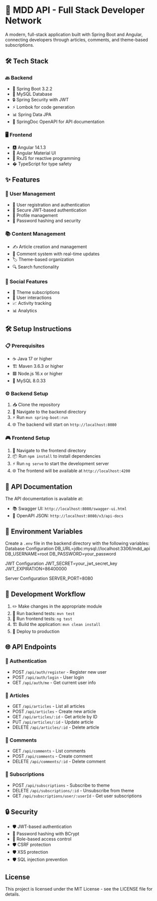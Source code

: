 # 🚀 MDD API - Full Stack Developer Network

A modern, full-stack application built with Spring Boot and Angular, connecting developers through articles, comments, and theme-based subscriptions.

## 🛠️ Tech Stack

### 🔙 Backend
- 🍃 Spring Boot 3.2.2
- 🐬 MySQL Database
- 🔒 Spring Security with JWT
- ⚡ Lombok for code generation
- 📊 Spring Data JPA
- 📝 SpringDoc OpenAPI for API documentation

### 🖥️ Frontend
- 🅰️ Angular 14.1.3
- 🎨 Angular Material UI
- 🔄 RxJS for reactive programming
- � TypeScript for type safety

## ✨ Features

### 👥 User Management
- 📝 User registration and authentication
- 🔐 Secure JWT-based authentication
- 👤 Profile management
- 🔑 Password hashing and security

### 📚 Content Management
- ✍️ Article creation and management
- 💬 Comment system with real-time updates
- 🏷️ Theme-based organization
- 🔍 Search functionality

### 🤝 Social Features
- 📌 Theme subscriptions
- 💬 User interactions
- 📈 Activity tracking
- 📊 Analytics

## 🛠️ Setup Instructions

### 📋 Prerequisites
- ☕ Java 17 or higher
- 🏗️ Maven 3.6.3 or higher
- 🟩 Node.js 16.x or higher
- 🐬 MySQL 8.0.33

### ⚙️ Backend Setup
1. 📥 Clone the repository
2. 📂 Navigate to the backend directory
3. ⚡ Run `mvn spring-boot:run`
4. 🌐 The backend will start on `http://localhost:8080`

### 🎮 Frontend Setup
1. 📂 Navigate to the frontend directory
2. 📦 Run `npm install` to install dependencies
3. ⚡ Run `ng serve` to start the development server
4. 🌐 The frontend will be available at `http://localhost:4200`

## 📄 API Documentation

The API documentation is available at:
- 📚 Swagger UI: `http://localhost:8080/swagger-ui.html`
- 📜 OpenAPI JSON: `http://localhost:8080/v3/api-docs`

## 🔧 Environment Variables

Create a `.env` file in the backend directory with the following variables:
Database Configuration
DB_URL=jdbc:mysql://localhost:3306/mdd_api
DB_USERNAME=root
DB_PASSWORD=your_password

JWT Configuration
JWT_SECRET=your_jwt_secret_key
JWT_EXPIRATION=86400000

Server Configuration
SERVER_PORT=8080

## 🔄 Development Workflow

1. ✏️ Make changes in the appropriate module
2. 🧪 Run backend tests: `mvn test`
3. 🧪 Run frontend tests: `ng test`
4. 🏗️ Build the application: `mvn clean install`
5. 🚀 Deploy to production

## 🌐 API Endpoints

### 🔐 Authentication
- POST `/api/auth/register` - Register new user
- POST `/api/auth/login` - User login
- GET `/api/auth/me` - Get current user info

### 📰 Articles
- GET `/api/articles` - List all articles
- POST `/api/articles` - Create new article
- GET `/api/articles/:id` - Get article by ID
- PUT `/api/articles/:id` - Update article
- DELETE `/api/articles/:id` - Delete article

### 💬 Comments
- GET `/api/comments` - List comments
- POST `/api/comments` - Create comment
- DELETE `/api/comments/:id` - Delete comment

### 📌 Subscriptions
- POST `/api/subscriptions` - Subscribe to theme
- DELETE `/api/subscriptions/:id` - Unsubscribe from theme
- GET `/api/subscriptions/user/:userId` - Get user subscriptions

## 🔒 Security

- 🛡️ JWT-based authentication
- 🔑 Password hashing with BCrypt
- 👥 Role-based access control
- 🛡️ CSRF protection
- 🛡️ XSS protection
- 🛡️ SQL injection prevention

## License

This project is licensed under the MIT License - see the LICENSE file for details.